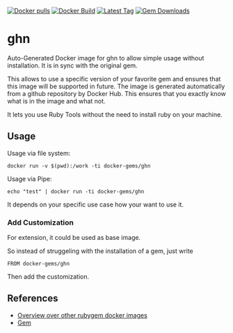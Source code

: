 [![Docker pulls](https://img.shields.io/docker/pulls/rubygem/ghn.svg)](https://hub.docker.com/r/rubygem/ghn/)
[![Docker Build](https://img.shields.io/docker/automated/rubygem/ghn.svg)](https://hub.docker.com/r/rubygem/ghn/)
[![Latest Tag](https://img.shields.io/github/tag/docker-rubygem/ghn.svg)](https://hub.docker.com/r/rubygem/ghn/)
[![Gem Downloads](https://img.shields.io/gem/dt/ghn.svg)](https://rubygems.org/gems/ghn/)
# ghn

Auto-Generated Docker image for ghn to allow simple usage without installation.
It is in sync with the original gem.

This allows to use a specific version of your favorite gem and ensures that this image will be supported in future.
The image is generated automatically from a github repository by Docker Hub.
This ensures that you exactly know what is in the image and what not.

It lets you use Ruby Tools without the need to install ruby on your machine.

## Usage

Usage via file system:

`docker run -v $(pwd):/work -ti docker-gems/ghn`

Usage via Pipe:

`echo "test" | docker run -ti docker-gems/ghn`

It depends on your specific use case how your want to use it.

### Add Customization

For extension, it could be used as base image.

So instead of struggeling with the installation of a gem, just write

`FROM docker-gems/ghn`

Then add the customization.

## References

 - [Overview over other rubygem docker images](https://github.com/thinkbot/docker-rubygem)
 - [Gem](https://rubygems.org/gems/ghn/)
